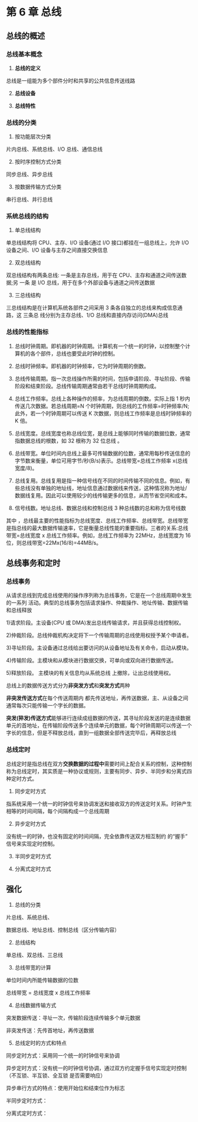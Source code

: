 # 第 6 章 总线

## 总线的概述

### 总线基本概念

1. **总线的定义**

总线是一组能为多个部件分时和共享的公共信息传送线路

2. **总线设备**

3. **总线特性**

### 总线的分类

1. 按功能层次分类

片内总线、系统总线、I/O 总线、通信总线

2. 按时序控制方式分类

同步总线、异步总线

3. 按数据传输方式分类

串行总线、并行总线

### 系统总线的结构

1. 单总线结构

单总线结构将 CPU、主存、I/O 设备(通过 I/O 接口)都挂在一组总线上，允许 I/O 设备之间、I/O 设备与主存之间直接交换信息

2. 双总线结构

双总线结构有两条总线: 一条是主存总线，用于在 CPU、主存和通道之间传送数据;另 一条 是 I/O 总线，用于在多个外部设备与通道之间传送数据

3. 三总线结构

三总线结构是在计算机系统各部件之间采用 3 条各自独立的总线来构成信息通路，这 三条总 线分别为主存总线、1/O 总线和直接内存访问(DMA)总线

### 总线的性能指标

1. 总线时钟周期。即机器的时钟周期。计算机有一个统一的时钟，以控制整个计算机的各个部件，总线也要受此时钟的控制。

2. 总线时钟频率。即机器的时钟频率，它为时钟周期的倒数。

3. 总线传输周期。指一次总线操作所需的时间，包括申请阶段、寻址阶段、传输阶段和结束阶段。总线传输周期通常由若干总线时钟周期构成。

4. 总线工作频率。总线上各种操作的频率，为总线周期的倒数。实际上指 1 秒内传送几次数据。若总线周期=N 个时钟周期，则总线的工作频率=时钟频率/N;此外，若一个时钟周期可以传送 K 次数据，则总线工作频率是总线时钟频率的 K 倍。

5. 总线宽度。总线宽度也称总线位宽，是总线上能够同时传输的数据位数，通常指数据总线的根数，如 32 根称为 32 位总线 。

6. 总线带宽。单位时间内总线上最多可传输数据的位数，通常用每秒传送信息的字节数来衡量，单位可用字节/秒(B/s)表示。总线带宽=总线工作频率 x(总线宽度/8)。

7. 总线复用。总线复用是指一种信号线在不同的时间传输不同的信息。例如，有些总线没有单独的地址线，地址信息通过数据线来传送，这种情况称为地址/数据线复用。因此可以使用较少的线传输更多的信息，从而节省空间和成本。

8. 信号线数。地址总线、数据总线和控制总线 3 种总线数的总和称为信号线数

其中 ，总线最主要的性能指标为总线宽度、总线工作频率、总线带宽。总线带宽是指总线的最大数据传输速率，它是衡量总线性能的重要指标。三者的关系:总线带宽=总线宽度 x 总线工作频率。例如，总线工作频率为 22MHz，总线宽度为 16 位，则总线带宽=22Mx(16/8)=44MB/s。

## 总线事务和定时

### 总线事务

从请求总线到完成总线使用的操作序列称为总线事务，它是在一个总线周期中发生的一系列 活动。典型的总线事务包括请求操作、仲裁操作、地址传输、数据传输和总线释放

1)请求阶段。主设备(CPU 或 DMA)发出总线传输请求，并且获得总线控制权。

2)仲裁阶段。总线仲裁机构决定将下一个传输周期的总线使用权授予某个申请者。

3)寻址阶段。主设备通过总线给出要访问的从设备地址及有关命令，启动从模块。

4)传输阶段。主模块和从模块进行数据交换，可单向或双向进行数据传送。

5)释放阶段。 主模块的有关信息均从系统总线 上撤除，让出总线使用权。

总线上的数据传送方式分为**非突发方式**和**突发方式**两种

**非突发传送方式**在每个传送周期内 都先传送地址，再传送数据，主、从设备之间通常每次只能传输一个字长的数据。

**突发(猝发)传送方式**能够进行连续成组数据的传送，其寻址阶段发送的是连续数据单元的首地址，在传输阶段传送多个连续单元的数据，每个时钟周期可以传送一个字长的信息，但是不释放总线，直到一组数据全部传送完毕后，再释放总线

### 总线定时

总线定时是指总线在双方**交换数据的过程中**需要时间上配合关系的控制，这种控制称为总线定时，其实质是一种协议或规则，主要有同步、异步、半同步和分离式四种定时方式。

1. 同步定时方式

指系统采用一个统一的时钟信号来协调发送和接收双方的传送定时关系。时钟产生相等的时间间隔，每个间隔构成一个总线周期

2. 异步定时方式

没有统一的时钟，也没有固定的时间间隔，完全依靠传送双方相互制约 的“握手” 信号来实现定时控制。

3. 半同步定时方式

4. 分离式定时方式


## 强化

1. 总线的分类

片总线、系统总线、

数据总线、地址总线、控制总线（区分传输内容）

2. 总线结构

单总线、双总线、三总线

3. 总线带宽的计算

单位时间内所能传输数据的位数

总线带宽 = 总线宽度 x 总线工作频率

4. 总线数据传输方式

突发数据传送：寻址一次，传输阶段连续传输多个单元数据

非突发传送：先传首地址，再传送数据

5. 总线定时的方式和特点

同步定时方式：采用同一个统一的时钟信号来协调

异步定时方式：没有统一的时钟信号协调，通过双方约定握手信号实现定时控制（不互锁、半互锁、全互锁 是否需要响应）

异步串行方式的特点：使用开始位和结束位作为标志

半同步定时方式：

分离式定时方式：





